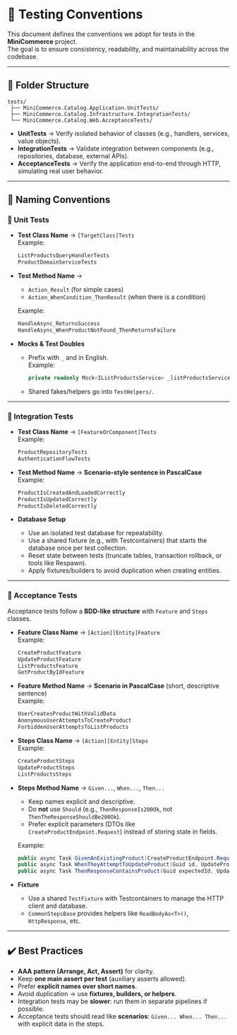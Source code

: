# 🧪 Testing Conventions

This document defines the conventions we adopt for tests in the **MiniCommerce** project.  
The goal is to ensure consistency, readability, and maintainability across the codebase.

---

## 📂 Folder Structure

    tests/
     ├── MiniCommerce.Catalog.Application.UnitTests/
     ├── MiniCommerce.Catalog.Infrastructure.IntegrationTests/
     └── MiniCommerce.Catalog.Web.AcceptanceTests/

-   **UnitTests** → Verify isolated behavior of classes (e.g., handlers, services, value objects).
-   **IntegrationTests** → Validate integration between components (e.g., repositories, database, external APIs).
-   **AcceptanceTests** → Verify the application end-to-end through HTTP, simulating real user behavior.

---

## 📖 Naming Conventions

### 🔹 Unit Tests

-   **Test Class Name** → `[TargetClass]Tests`  
    Example:

    ```csharp
    ListProductsQueryHandlerTests
    ProductDomainServiceTests
    ```

-   **Test Method Name** →

    -   `Action_Result` (for simple cases)
    -   `Action_WhenCondition_ThenResult` (when there is a condition)

    Example:

    ```csharp
    HandleAsync_ReturnsSuccess
    HandleAsync_WhenProductNotFound_ThenReturnsFailure
    ```

-   **Mocks & Test Doubles**
    -   Prefix with `_` and in English.  
        Example:
        ```csharp
        private readonly Mock<IListProductsService> _listProductsServiceMock;
        ```
    -   Shared fakes/helpers go into `TestHelpers/`.

---

### 🔹 Integration Tests

-   **Test Class Name** → `[FeatureOrComponent]Tests`  
    Example:

    ```csharp
    ProductRepositoryTests
    AuthenticationFlowTests
    ```

-   **Test Method Name** → **Scenario-style sentence in PascalCase**  
    Example:

    ```csharp
    ProductIsCreatedAndLoadedCorrectly
    ProductIsUpdatedCorrectly
    ProductIsDeletedCorrectly
    ```

-   **Database Setup**
    -   Use an isolated test database for repeatability.
    -   Use a shared fixture (e.g., with Testcontainers) that starts the database once per test collection.
    -   Reset state between tests (truncate tables, transaction rollback, or tools like Respawn).
    -   Apply fixtures/builders to avoid duplication when creating entities.

---

### 🔹 Acceptance Tests

Acceptance tests follow a **BDD-like structure** with `Feature` and `Steps` classes.

-   **Feature Class Name** → `[Action][Entity]Feature`  
    Example:

    ```csharp
    CreateProductFeature
    UpdateProductFeature
    ListProductsFeature
    GetProductByIdFeature
    ```

-   **Feature Method Name** → **Scenario in PascalCase** (short, descriptive sentence)  
    Example:

    ```csharp
    UserCreatesProductWithValidData
    AnonymousUserAttemptsToCreateProduct
    ForbiddenUserAttemptsToListProducts
    ```

-   **Steps Class Name** → `[Action][Entity]Steps`  
    Example:

    ```csharp
    CreateProductSteps
    UpdateProductSteps
    ListProductsSteps
    ```

-   **Steps Method Name** → `Given...`, `When...`, `Then...`

    -   Keep names explicit and descriptive.
    -   Do **not** use `Should` (e.g., `ThenResponseIs200Ok`, not `ThenTheResponseShouldBe200Ok`).
    -   Prefer explicit parameters (DTOs like `CreateProductEndpoint.Request`) instead of storing state in fields.

    Example:

    ```csharp
    public async Task GivenAnExistingProduct(CreateProductEndpoint.Request request)
    public async Task WhenTheyAttemptToUpdateProduct(Guid id, UpdateProductEndpoint.Request request)
    public async Task ThenResponseContainsProduct(Guid expectedId, UpdateProductEndpoint.Request expected)
    ```

-   **Fixture**
    -   Use a shared `TestFixture` with Testcontainers to manage the HTTP client and database.
    -   `CommonStepsBase` provides helpers like `ReadBodyAs<T>()`, `HttpResponse`, etc.

---

## ✔️ Best Practices

-   **AAA pattern (Arrange, Act, Assert)** for clarity.
-   Keep **one main assert per test** (auxiliary asserts allowed).
-   Prefer **explicit names over short names**.
-   Avoid duplication → use **fixtures, builders, or helpers**.
-   Integration tests may be **slower**: run them in separate pipelines if possible.
-   Acceptance tests should read like **scenarios**: `Given... When... Then...` with explicit data in the steps.
